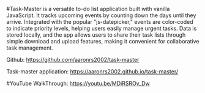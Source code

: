#Task-Master is a versatile to-do list application built with vanilla JavaScript. It tracks upcoming events by counting down the days until they arrive. Integrated with the popular "js-datepicker," events are color-coded to indicate priority levels, helping users easily manage urgent tasks. Data is stored locally, and the app allows users to share their task lists through simple download and upload features, making it convenient for collaborative task management.

Github: https://github.com/aaronrs2002/task-master



Task-master application: https://aaronrs2002.github.io/task-master/

#YouTube WalkThrough:
https://youtu.be/MDiRSROv_Dw
